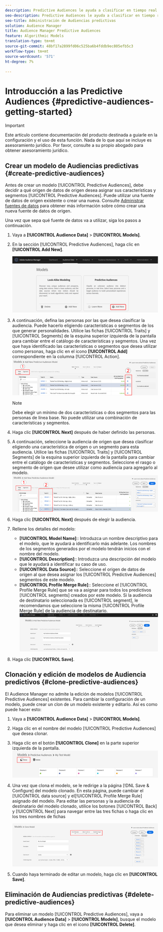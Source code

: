 ```yaml
---
description: Predictive Audiences le ayuda a clasificar en tiempo real audiencias desconocidas como personalidades diferenciadas, mediante el uso de la ciencia de datos.
seo-description: Predictive Audiences le ayuda a clasificar en tiempo real audiencias desconocidas como personalidades diferenciadas, mediante el uso de la ciencia de datos.
seo-title: Administración de Audiencias predictivas
solution: Audience Manager
title: Audience Manager Predictive Audiences
feature: Algorithmic Models
translation-type: tm+mt
source-git-commit: 48bf17a2899fd06c525ba6b4fddb9ec805efb5c3
workflow-type: tm+mt
source-wordcount: '571'
ht-degree: 7%

---
```



# Introducción a las Predictive Audiences {#predictive-audiences-getting-started}

>[!IMPORTANT]
>Este artículo contiene documentación del producto destinada a guiarle en la configuración y el uso de esta función. Nada de lo que aquí se incluye es asesoramiento jurídico. Por favor, consulte a su propio abogado para obtener asesoramiento jurídico.

## Crear un modelo de Audiencias predictivas {#create-predictive-audiences}

Antes de crear un modelo [!UICONTROL Predictive Audiences], debe decidir a qué origen de datos de origen desea asignar sus características y segmentos [!UICONTROL Predictive Audiences]. Puede utilizar una fuente de datos de origen existente o crear una nueva. Consulte [Administrar fuentes de datos](https://docs.adobe.com/content/help/en/audience-manager/user-guide/features/data-sources/manage-datasources.html) para obtener más información sobre cómo crear una nueva fuente de datos de origen.

Una vez que sepa qué fuente de datos va a utilizar, siga los pasos a continuación.

1. Vaya a **[!UICONTROL Audience Data]** > **[!UICONTROL Models]**.
1. En la sección [!UICONTROL Predictive Audiences], haga clic en **[!UICONTROL Add New]**.

   ![smart-persona-add](assets/predictive-audiences-add.png)

1. A continuación, defina las personas por las que desea clasificar la audiencia. Puede hacerlo eligiendo características o segmentos de los que generar personalidades. Utilice las fichas [!UICONTROL Traits] y [!UICONTROL Segments] de la esquina superior izquierda de la pantalla para cambiar entre el catálogo de características y segmentos. Una vez que haya identificado las características o segmentos que desea utilizar como personas, haga clic en el icono **[!UICONTROL Add]** correspondiente en la columna [!UICONTROL Action].
   ![inteligente-persona-select-personas](assets/predictive-audiences-persona.png)
   >[!NOTE]
   >Debe elegir un mínimo de dos características o dos segmentos para las personas de línea base. No puede utilizar una combinación de características y segmentos.
1. Haga clic **[!UICONTROL Next]** después de haber definido las personas.
1. A continuación, seleccione la audiencia de origen que desea clasificar eligiendo una característica de origen o un segmento para esta audiencia. Utilice las fichas [!UICONTROL Traits] y [!UICONTROL Segments] de la esquina superior izquierda de la pantalla para cambiar entre el catálogo de características y segmentos. Seleccione el rasgo o segmento de origen que desee utilizar como audiencia para agregarlo al modelo.
   ![smart-persona-select-audiencia](assets/predictive-audiences-audience.png)
1. Haga clic **[!UICONTROL Next]** después de elegir la audiencia.
1. Rellene los detalles del modelo:
   * **[!UICONTROL Model Name]**:: Introduzca un nombre descriptivo para el modelo, que le ayudará a identificarlo más adelante. Los nombres de los segmentos generados por el modelo tendrán inicios con el nombre del modelo.
   * **[!UICONTROL Description]**:: Introduzca una descripción del modelo que le ayudará a identificar su caso de uso.
   * **[!UICONTROL Data Source]**:: Seleccione el origen de datos de origen al que desea asignar los  [!UICONTROL Predictive Audiences] segmentos de este modelo.
   * **[!UICONTROL Profile Merge Rule]**:: Seleccione el  [!UICONTROL Profile Merge Rule] que se va a asignar para todos los predictivos  [!UICONTROL segments] creados por este modelo. Si la audiencia de destinatario seleccionada es [!UICONTROL segment], le recomendamos que seleccione la misma [!UICONTROL Profile Merge Rule] de la audiencia de destinatario.
      ![predictive-audiencias-save](assets/predictive-audiences-save.png)
1. Haga clic **[!UICONTROL Save]**.

## Clonación y edición de modelos de Audiencia predictivos {#clone-predictive-audiences}

El Audience Manager no admite la edición de modelos [!UICONTROL Predictive Audiences] existentes. Para cambiar la configuración de un modelo, puede crear un clon de un modelo existente y editarlo. Así es como puede hacer esto:

1. Vaya a **[!UICONTROL Audience Data]** > **[!UICONTROL Models]**.
2. Haga clic en el nombre del modelo [!UICONTROL Predictive Audiences] que desea clonar.
3. Haga clic en el botón **[!UICONTROL Clone]** en la parte superior izquierda de la pantalla.
   ![predictive-audiencias-clone](assets/predictive-audiences-clone.png)
4. Una vez que clona el modelo, se le redirige a la página [!DNL Save & Configure] del modelo clonado. En esta página, puede cambiar el [!UICONTROL data source] y el[!UICONTROL Profile Merge Rule] asignado del modelo. Para editar las personas y la audiencia de destinatario del modelo clonado, utilice los botones [!UICONTROL Back] y [!UICONTROL Next] para navegar entre las tres fichas o haga clic en los tres nombres de fichas

   ![predictive-audiencias-clone-navigate](assets/predictive-audiences-clone-navigate.png)

5. Cuando haya terminado de editar un modelo, haga clic en **[!UICONTROL Save]**.

## Eliminación de Audiencias predictivas {#delete-predictive-audiences}

Para eliminar un modelo [!UICONTROL Predictive Audiences], vaya a **[!UICONTROL Audience Data]** > **[!UICONTROL Models]**, busque el modelo que desea eliminar y haga clic en el icono **[!UICONTROL Delete]**.
